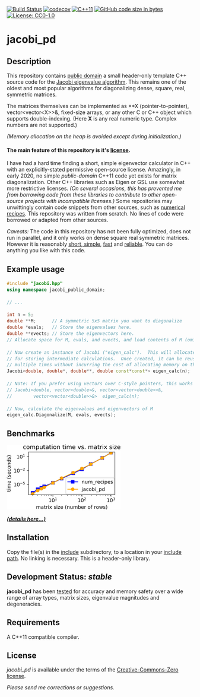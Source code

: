 [![Build Status](https://travis-ci.org/jewettaij/jacobi_pd.svg?branch=master)](https://travis-ci.org/jewettaij/jacobi_pd.svg?branch=master)
[![codecov](https://codecov.io/gh/jewettaij/jacobi_pd/branch/master/graph/badge.svg)](https://codecov.io/gh/jewettaij/jacobi_pd)
[![C++11](https://img.shields.io/badge/C%2B%2B-11-blue.svg)](https://isocpp.org/std/the-standard)
[![GitHub code size in bytes](https://img.shields.io/github/languages/code-size/jewettaij/jacobi_pd)]()
[![License: CC0-1.0](https://licensebuttons.net/l/zero/1.0/88x31.png)](https://creativecommons.org/publicdomain/zero/1.0/)


jacobi_pd
===========

## Description

This repository contains
[public domain](https://creativecommons.org/publicdomain/zero/1.0/)
a small header-only template C++ source code for the
[Jacobi eigenvalue algorithm](https://en.wikipedia.org/wiki/Jacobi_eigenvalue_algorithm).
This remains one of the oldest and most popular algorithms for
diagonalizing dense, square, real, symmetric matrices.

The matrices themselves can be implemented as \*\*X (pointer-to-pointer),
vector\<vector\<X\>\>&, fixed-size arrays,
or any other C or C++ object which supports double-indexing.
(Here **X** is any real numeric type.  Complex numbers are not supported.)

*(Memory allocation on the heap is avoided except during initialization.)*


#### The main feature of this repository is it's [license](LICENSE.md).

I have had a hard time finding a short, simple eigenvector calculator
in C++ with an explicitly-stated permissive open-source license.
Amazingly, in early 2020, no simple *public-domain* C++11 code yet exists for
matrix diagonalization.  Other C++ libraries such as Eigen or GSL use somewhat
more restrictive licenses.  *(On several occasions, this has prevented me from
borrowing code from these libraries to contribute to other open-source projects
with incompatible licenses.)*  Some repositories may unwittingly contain code
snippets from other sources, such as
[numerical recipes](http://mingus.as.arizona.edu/~bjw/software/boycottnr.html).
This repository was written from scratch.  No lines of code were borrowed
or adapted from other sources.



*Caveats:* The code in this repository has not been fully optimized,
does not run in parallel,
and it only works on dense square real symmetric matrices.
However it is reasonably
[short, simple](include/jacobi.hpp), 
[fast](benchmarks/README.md) and
[reliable](.travis.yml).
You can do anything you like with this code.


##  Example usage

```cpp
#include "jacobi.hpp"
using namespace jacobi_public_domain;

// ...

int n = 5;
double **M;      // A symmetric 5x5 matrix you want to diagonalize
double *evals;   // Store the eigenvalues here.
double **evects; // Store the eigenvectors here.
// Allocate space for M, evals, and evects, and load contents of M (omitted)...

// Now create an instance of Jacobi ("eigen_calc").  This will allocate space
// for storing intermediate calculations.  Once created, it can be reused
// multiple times without incurring the cost of allocating memory on the heap.
Jacobi<double, double*, double**, double const*const*> eigen_calc(n);

// Note: If you prefer using vectors over C-style pointers, this works also:
// Jacobi<double, vector<double>&, vector<vector<double>>&,
//        vector<vector<double>>&>  eigen_calc(n);

// Now, calculate the eigenvalues and eigenvectors of M
eigen_calc.Diagonalize(M, evals, evects);
```

## Benchmarks

[![benchmarks](benchmarks/benchmarks.png)](benchmarks/README.md)

[***(details here...)***](benchmarks/README.md)


## Installation

Copy the file(s) in the [include](include) subdirectory,
to a location in your
[include path](https://www.rapidtables.com/code/linux/gcc/gcc-i.html).
No linking is necessary.
This is a header-only library.


## Development Status: *stable*

**jacobi_pd** has been
[tested](.travis.yml)
for accuracy and memory safety
over a wide range of array types, matrix sizes,
eigenvalue magnitudes and degeneracies.


## Requirements

A C++11 compatible compiler.


## License

*jacobi_pd* is available under the terms of the [Creative-Commons-Zero license](LICENSE.md).

*Please send me corrections or suggestions.*

